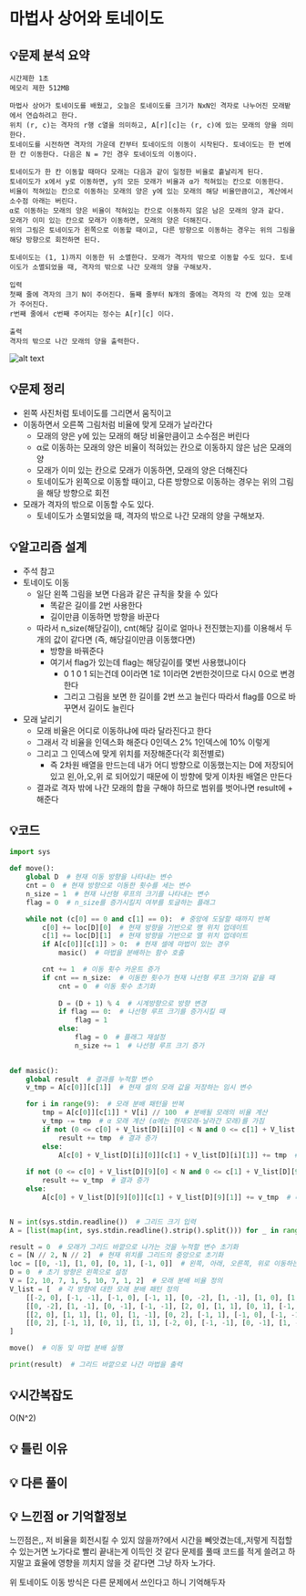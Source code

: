 # 마법사 상어와 토네이도

## 💡문제 분석 요약
```
시간제한 1초
메모리 제한 512MB

마법사 상어가 토네이도를 배웠고, 오늘은 토네이도를 크기가 NxN인 격자로 나누어진 모래밭에서 연습하려고 한다. 
위치 (r, c)는 격자의 r행 c열을 의미하고, A[r][c]는 (r, c)에 있는 모래의 양을 의미한다.
토네이도를 시전하면 격자의 가운데 칸부터 토네이도의 이동이 시작된다. 토네이도는 한 번에 한 칸 이동한다. 다음은 N = 7인 경우 토네이도의 이동이다.

토네이도가 한 칸 이동할 때마다 모래는 다음과 같이 일정한 비율로 흩날리게 된다.
토네이도가 x에서 y로 이동하면, y의 모든 모래가 비율과 α가 적혀있는 칸으로 이동한다. 
비율이 적혀있는 칸으로 이동하는 모래의 양은 y에 있는 모래의 해당 비율만큼이고, 계산에서 소수점 아래는 버린다. 
α로 이동하는 모래의 양은 비율이 적혀있는 칸으로 이동하지 않은 남은 모래의 양과 같다. 
모래가 이미 있는 칸으로 모래가 이동하면, 모래의 양은 더해진다. 
위의 그림은 토네이도가 왼쪽으로 이동할 때이고, 다른 방향으로 이동하는 경우는 위의 그림을 해당 방향으로 회전하면 된다.

토네이도는 (1, 1)까지 이동한 뒤 소멸한다. 모래가 격자의 밖으로 이동할 수도 있다. 토네이도가 소멸되었을 때, 격자의 밖으로 나간 모래의 양을 구해보자.

입력
첫째 줄에 격자의 크기 N이 주어진다. 둘째 줄부터 N개의 줄에는 격자의 각 칸에 있는 모래가 주어진다. 
r번째 줄에서 c번째 주어지는 정수는 A[r][c] 이다.

출력
격자의 밖으로 나간 모래의 양을 출력한다.
```
![alt text](20057.png)
## 💡문제 정리
* 왼쪽 사진처럼 토네이도를 그리면서 움직이고
* 이동하면서 오른쪽 그림처럼 비율에 맞게 모래가 날라간다
  *  모래의 양은 y에 있는 모래의 해당 비율만큼이고 소수점은 버린다
  * α로 이동하는 모래의 양은 비율이 적혀있는 칸으로 이동하지 않은 남은 모래의 양
  * 모래가 이미 있는 칸으로 모래가 이동하면, 모래의 양은 더해진다
  * 토네이도가 왼쪽으로 이동할 때이고, 다른 방향으로 이동하는 경우는 위의 그림을 해당 방향으로 회전
* 모래가 격자의 밖으로 이동할 수도 있다. 
  * 토네이도가 소멸되었을 때, 격자의 밖으로 나간 모래의 양을 구해보자.

## 💡알고리즘 설계
* 주석 참고
* 토네이도 이동
  * 일단 왼쪽 그림을 보면 다음과 같은 규칙을 찾을 수 있다
    * 똑같은 길이를 2번 사용한다
    * 길이만큼 이동하면 방향을 바꾼다
  * 따라서 n_size(해당길이), cnt(해당 길이로 얼마나 전진했는지)를 이용해서 두개의 값이 같다면
    (즉, 해당길이만큼 이동했다면)
    * 방향을 바꿔준다
    * 여기서 flag가 있는데 flag는 해당길이를 몇번 사용했냐이다
      * 0 1 0 1 되는건데 0이라면 1로 1이라면 2번한것이므로 다시 0으로 변경한다
      * 그리고 그림을 보면 한 길이를 2번 쓰고 늘린다 따라서 flag를 0으로 바꾸면서 길이도 늘린다
* 모래 날리기
  * 모래 비율은 어디로 이동하냐에 따라 달라진다고 한다
  * 그래서 각 비율을 인덱스화 해준다 0인덱스 2% 1인덱스에 10% 이렇게
  * 그리고 그 인덱스에 맞게 위치를 저장해준다(각 회전별로)
    * 즉 2차원 배열을 만드는데 내가 어디 방향으로 이동했는지는 D에 저장되어있고 왼,아,오,위 로 되어있기 때문에 이 방향에 맞게 이차원 배열은 만든다
  * 결과로 격자 밖에 나간 모래의 합을 구해야 하므로 범위를 벗어나면 result에 + 해준다

## 💡코드

```python
import sys

def move():
    global D  # 현재 이동 방향을 나타내는 변수
    cnt = 0  # 현재 방향으로 이동한 횟수를 세는 변수
    n_size = 1  # 현재 나선형 루프의 크기를 나타내는 변수
    flag = 0  # n_size를 증가시킬지 여부를 토글하는 플래그

    while not (c[0] == 0 and c[1] == 0):  # 중앙에 도달할 때까지 반복
        c[0] += loc[D][0]  # 현재 방향을 기반으로 행 위치 업데이트
        c[1] += loc[D][1]  # 현재 방향을 기반으로 열 위치 업데이트
        if A[c[0]][c[1]] > 0:  # 현재 셀에 마법이 있는 경우
            masic()  # 마법을 분배하는 함수 호출

        cnt += 1  # 이동 횟수 카운트 증가
        if cnt == n_size:  # 이동한 횟수가 현재 나선형 루프 크기와 같을 때
            cnt = 0  # 이동 횟수 초기화
            
            D = (D + 1) % 4  # 시계방향으로 방향 변경
            if flag == 0:  # 나선형 루프 크기를 증가시킬 때
                flag = 1
            else:
                flag = 0  # 플래그 재설정
                n_size += 1  # 나선형 루프 크기 증가

            
def masic():
    global result  # 결과를 누적할 변수
    v_tmp = A[c[0]][c[1]]  # 현재 셀의 모래 값을 저장하는 임시 변수

    for i in range(9):  # 모래 분배 패턴을 반복
        tmp = A[c[0]][c[1]] * V[i] // 100  # 분배될 모래의 비율 계산
        v_tmp -= tmp  # α 모래 계산 (α에는 현재모래-날라간 모래)를 가짐
        if not (0 <= c[0] + V_list[D][i][0] < N and 0 <= c[1] + V_list[D][i][1] < N):  # 모래가 그리드 바깥으로 분배되는 경우 ..__결과로 격자 밖으로 나간 모래 양을 계산하기 위함
            result += tmp  # 결과 증가
        else:
            A[c[0] + V_list[D][i][0]][c[1] + V_list[D][i][1]] += tmp  # 인접한 셀에 마법 분배
    
    if not (0 <= c[0] + V_list[D][9][0] < N and 0 <= c[1] + V_list[D][9][1] < N):  # 나머지 모래가 그리드 바깥으로 분배되는 경우__..결과로 격자 밖으로 나간 모래 양을 계산하기 위함
        result += v_tmp  # 결과 증가
    else:
        A[c[0] + V_list[D][9][0]][c[1] + V_list[D][9][1]] += v_tmp  # 나머지 모래 α에 저장


N = int(sys.stdin.readline())  # 그리드 크기 입력
A = [list(map(int, sys.stdin.readline().strip().split())) for _ in range(N)]  # 그리드에 모래 값 입력

result = 0  # 모래가 그리드 바깥으로 나가는 것을 누적할 변수 초기화
c = [N // 2, N // 2]  # 현재 위치를 그리드의 중앙으로 초기화
loc = [[0, -1], [1, 0], [0, 1], [-1, 0]]  # 왼쪽, 아래, 오른쪽, 위로 이동하는 방향 벡터 정의
D = 0  # 초기 방향은 왼쪽으로 설정
V = [2, 10, 7, 1, 5, 10, 7, 1, 2]  # 모래 분배 비율 정의
V_list = [  # 각 방향에 대한 모래 분배 패턴 정의
    [[-2, 0], [-1, -1], [-1, 0], [-1, 1], [0, -2], [1, -1], [1, 0], [1, 1], [2, 0], [0, -1]],
    [[0, -2], [1, -1], [0, -1], [-1, -1], [2, 0], [1, 1], [0, 1], [-1, 1], [0, 2], [1, 0]],
    [[2, 0], [1, 1], [1, 0], [1, -1], [0, 2], [-1, 1], [-1, 0], [-1, -1], [-2, 0], [0, 1]],
    [[0, 2], [-1, 1], [0, 1], [1, 1], [-2, 0], [-1, -1], [0, -1], [1, -1], [0, -2], [-1, 0]]
]

move()  # 이동 및 마법 분배 실행

print(result)  # 그리드 바깥으로 나간 마법을 출력

```

## 💡시간복잡도
O(N^2)

## 💡 틀린 이유

## 💡 다른 풀이


## 💡 느낀점 or 기억할정보
느낀점은,, 저 비율을 회전시킬 수 있지 않을까?에서 시간을 뻬앗겼는데,,저렇게 직접할 수 있는거면 노가다로 빨리 끝내는게 이득인 것 같다
문제를 풀때 코드를 적게 쓸려고 하지말고 효율에 영향을 끼치지 않을 것 같다면 그냥 하자 노가다.

위 토네이도 이동 방식은 다른 문제에서 쓰인다고 하니 기억해두자